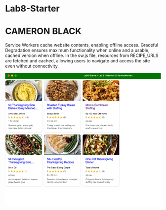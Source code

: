 # Lab8-Starter


# CAMERON BLACK

Service Workers cache website contents, enabling offline access. Graceful Degradation ensures maximum functionality when online and a usable, cached version when offline. In the sw.js file, resources from RECIPE_URLS are fetched and cached, allowing users to navigate and access the site even without connectivity.

![alt text](image.png)